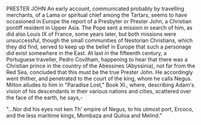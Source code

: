 PRESTER JOHN
  An early account, communicated probably by travelling merchants,
  of a Lama or spiritual chief among the Tartars, seems to have
  occasioned in Europe the report of a Presbyter or Prester John, a
  Christian pontiff resident in Upper Asia. The Pope sent a mission in
  search of him, as did also Louis IX of France, some years later, but
  both missions were unsuccessful, though the small communities of
  Nestorian Christians, which they did find, served to keep up the
  belief in Europe that such a personage did exist somewhere in the
  East. At last in the fifteenth century, a Portuguese traveller,
  Pedro Covilham, happening to hear that there was a Christian prince in
  the country of the Abessines (Abyssinia), not far from the Red Sea,
  concluded that this must be the true Prester John. He accordingly went
  thither, and penetrated to the court of the king, whom he calls Negus.
  Milton alludes to him in "Paradise Lost," Book XI., where,
  describing Adam's vision of his descendants in their various nations
  and cities, scattered over the face of the earth, he says,-

  "...Nor did his eyes not ken
  Th' empire of Negus, to his utmost port,
  Ercoco, and the less maritime kings,
  Mombaza and Quiloa and Melind."